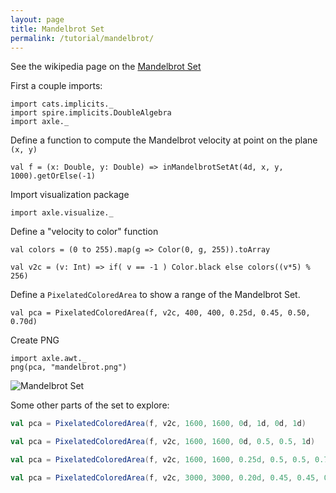 ```yaml
---
layout: page
title: Mandelbrot Set
permalink: /tutorial/mandelbrot/
---
```


See the wikipedia page on the [Mandelbrot Set](https://en.wikipedia.org/wiki/Mandelbrot_set)

First a couple imports:

```tut:silent
import cats.implicits._
import spire.implicits.DoubleAlgebra
import axle._
```

Define a function to compute the Mandelbrot velocity at point on the plane `(x, y)`

```tut:book
val f = (x: Double, y: Double) => inMandelbrotSetAt(4d, x, y, 1000).getOrElse(-1)
```

Import visualization package

```tut:silent
import axle.visualize._
```

Define a "velocity to color" function

```tut:book
val colors = (0 to 255).map(g => Color(0, g, 255)).toArray

val v2c = (v: Int) => if( v == -1 ) Color.black else colors((v*5) % 256)
```

Define a `PixelatedColoredArea` to show a range of the Mandelbrot Set.

```tut:book
val pca = PixelatedColoredArea(f, v2c, 400, 400, 0.25d, 0.45, 0.50, 0.70d)
```

Create PNG

```tut:book
import axle.awt._
png(pca, "mandelbrot.png")
```

![Mandelbrot Set](/tutorial/images/mandelbrot.png)

Some other parts of the set to explore:

```scala
val pca = PixelatedColoredArea(f, v2c, 1600, 1600, 0d, 1d, 0d, 1d)

val pca = PixelatedColoredArea(f, v2c, 1600, 1600, 0d, 0.5, 0.5, 1d)

val pca = PixelatedColoredArea(f, v2c, 1600, 1600, 0.25d, 0.5, 0.5, 0.75d)

val pca = PixelatedColoredArea(f, v2c, 3000, 3000, 0.20d, 0.45, 0.45, 0.70d)
```
